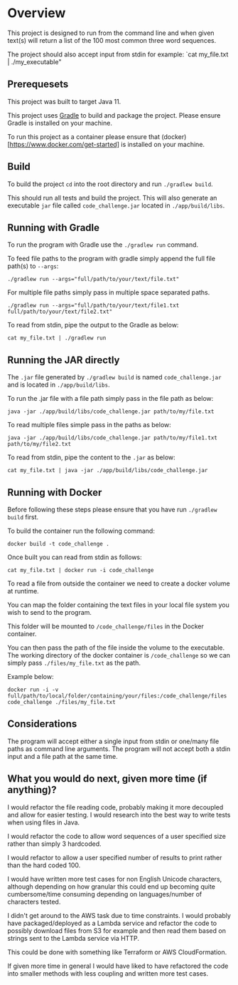 # Overview

This project is designed to run from the command line and when given text(s) will return a list of the 100 most common three word sequences.

The project should also accept input from stdin for example: `cat my_file.txt | ./my_executable"


## Prerequesets

This project was built to target Java 11.

This project uses [Gradle](https://gradle.org/) to build and package the project. Please ensure Gradle is installed on your machine.

To run this project as a container please ensure that (docker)[https://www.docker.com/get-started] is installed on your machine.

## Build

To build the project `cd` into the root directory and run `./gradlew build`.

This should run all tests and build the project. This will also generate an executable `jar` file called `code_challenge.jar` located in `./app/build/libs`.

## Running with Gradle

To run the program with Gradle use the `./gradlew run` command.

To feed file paths to the program with gradle simply append the full file path(s) to `--args`:

```
./gradlew run --args="full/path/to/your/text/file.txt"
```

For multiple file paths simply pass in multiple space separated paths.

```
./gradlew run --args="full/path/to/your/text/file1.txt full/path/to/your/text/file2.txt"
```

To read from stdin, pipe the output to the Gradle as below:

```
cat my_file.txt | ./gradlew run
```

## Running the JAR directly

The `.jar` file generated by `./gradlew build` is named `code_challenge.jar` and is located in `./app/build/libs`.

To run the .jar file with a file path simply pass in the file path as below:

```
java -jar ./app/build/libs/code_challenge.jar path/to/my/file.txt
```

To read multiple files simple pass in the paths as below:

```
java -jar ./app/build/libs/code_challenge.jar path/to/my/file1.txt path/to/my/file2.txt
```

To read from stdin, pipe the content to the `.jar` as below:

```
cat my_file.txt | java -jar ./app/build/libs/code_challenge.jar
```

## Running with Docker

Before following these steps please ensure that you have run `./gradlew build` first.

To build the container run the following command:

```
docker build -t code_challenge .
```

Once built you can read from stdin as follows:

```
cat my_file.txt | docker run -i code_challenge
```

To read a file from outside the container we need to create a docker volume at runtime.

You can map the folder containing the text files in your local file system you wish to send to the program.

This folder will be mounted to `/code_challenge/files` in the Docker container.

You can then pass the path of the file inside the volume to the executable. The working directory of the docker container is `/code_challenge` so we can simply pass `./files/my_file.txt` as the path.

Example below:

```
docker run -i -v full/path/to/local/folder/containing/your/files:/code_challenge/files code_challenge ./files/my_file.txt
```

## Considerations

The program will accept either a single input from stdin or one/many file paths as command line arguments. The program will not accept both a stdin input and a file path at the same time.

## What you would do next, given more time (if anything)?

I would refactor the file reading code, probably making it more decoupled and allow for easier testing. I would research into the best way to write tests when using files in Java.

I would refactor the code to allow word sequences of a user specified size rather than simply 3 hardcoded.

I would refactor to allow a user specified number of results to print rather than the hard coded 100.

I would have written more test cases for non English Unicode characters, although depending on how granular this could end up becoming quite cumbersome/time consuming depending on languages/number of characters tested.

I didn't get around to the AWS task due to time constraints. I would probably have packaged/deployed as a Lambda service and refactor the code to possibly download files from S3 for example and then read them based on strings sent to the Lambda service via HTTP.

This could be done with something like Terraform or AWS CloudFormation.

If given more time in general I would have liked to have refactored the code into smaller methods with less coupling and written more test cases.
